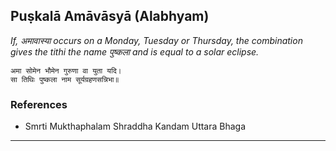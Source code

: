 ## Puṣkalā Amāvāsyā (Alabhyam)
_If, अमावास्या occurs on a Monday, Tuesday or Thursday, the combination gives the tithi the name पुष्कला and is equal to a solar eclipse._

```
अमा सोमेन भौमेन गुरुणा वा युता यदि।
सा तिथिः पुष्कला नाम सूर्यग्रहणसन्निभा॥

```
### References
* Smrti Mukthaphalam Shraddha Kandam Uttara Bhaga


---
